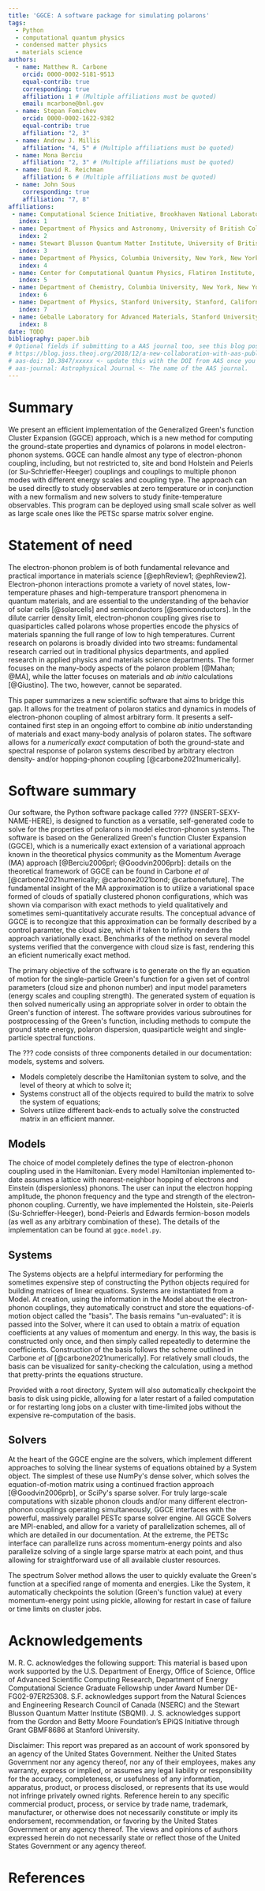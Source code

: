 ```yaml
---
title: 'GGCE: A software package for simulating polarons'
tags:
  - Python
  - computational quantum physics
  - condensed matter physics
  - materials science
authors:
  - name: Matthew R. Carbone
    orcid: 0000-0002-5181-9513
    equal-contrib: true
    corresponding: true
    affiliation: 1 # (Multiple affiliations must be quoted)
    email: mcarbone@bnl.gov
  - name: Stepan Fomichev
    orcid: 0000-0002-1622-9382
    equal-contrib: true
    affiliation: "2, 3"
  - name: Andrew J. Millis
    affiliation: "4, 5" # (Multiple affiliations must be quoted)
  - name: Mona Berciu
    affiliation: "2, 3" # (Multiple affiliations must be quoted)
  - name: David R. Reichman
    affiliation: 6 # (Multiple affiliations must be quoted)
  - name: John Sous
    corresponding: true
    affiliation: "7, 8"
affiliations:
 - name: Computational Science Initiative, Brookhaven National Laboratory, Upton, New York 11973, USA
   index: 1
 - name: Department of Physics and Astronomy, University of British Columbia, Vancouver, British Columbia V6T 1Z1, Canada
   index: 2
 - name: Stewart Blusson Quantum Matter Institute, University of British Columbia, Vancouver, British Columbia, V6T 1Z4 Canada
   index: 3
 - name: Department of Physics, Columbia University, New York, New York 10027, USA
   index: 4
 - name: Center for Computational Quantum Physics, Flatiron Institute, New York, New York 10010, USA
   index: 5
 - name: Department of Chemistry, Columbia University, New York, New York 10027, USA
   index: 6
 - name: Department of Physics, Stanford University, Stanford, California 93405, USA
   index: 7
 - name: Geballe Laboratory for Advanced Materials, Stanford University, Stanford, California 94305, USA
   index: 8
date: TODO
bibliography: paper.bib
# Optional fields if submitting to a AAS journal too, see this blog post:
# https://blog.joss.theoj.org/2018/12/a-new-collaboration-with-aas-publishing
# aas-doi: 10.3847/xxxxx <- update this with the DOI from AAS once you know it.
# aas-journal: Astrophysical Journal <- The name of the AAS journal.
---
```


# Summary
We present an efficient implementation of the Generalized Green's function Cluster Expansion (GGCE) approach, which is a new method for computing the ground-state properties and dynamics of polarons in model electron-phonon systems. GGCE can handle almost any type of electron-phonon coupling, including, but not restricted to, site and bond Holstein and Peierls (or Su-Schrieffer-Heeger) couplings and couplings to multiple phonon modes with different energy scales and coupling type. The approach can be used directly to study observables at zero temperature or in conjunction with a new formalism and new solvers to study finite-temperature observables. This program can be deployed using small scale solver as well as large scale ones like the PETSc sparse matrix solver engine.

# Statement of need
The electron-phonon problem is of both fundamental relevance and practical importance in materials science [@ephReview1; @ephReview2]. Electron-phonon interactions promote a variety of novel states, low-temperature phases and high-temperature transport phenomena in quantum materials, and are essential to the understanding of the behavior of solar cells [@solarcells] and semiconductors [@semiconductors]. In the dilute carrier density limit, electron-phonon coupling gives rise to quasiparticles called polarons whose properties encode the physics of materials spanning the full range of low to high temperatures. Current research on polarons is broadly divided into two streams: fundamental research carried out in traditional physics departments, and applied research in applied physics and materials science departments. The former focuses on the many-body aspects of the polaron problem [@Mahan; @MA], while the latter focuses on materials and _ab initio_ calculations [@Giustino]. The two, however, cannot be separated.

This paper summarizes a new scientific software that aims to bridge this gap. It allows for the treatment of polaron statics and dynamics in models of electron-phonon coupling of almost arbitrary form. It presents a self-contained first step in an ongoing effort to combine _ab initio_ understanding of materials and exact many-body analysis of polaron states. The software allows for a _numerically exact_ computation of both the ground-state and spectral response of polaron systems described by arbitrary electron density- and/or hopping-phonon coupling [@carbone2021numerically].


# Software summary

Our software, the Python software package called ???? (INSERT-SEXY-NAME-HERE), is designed to function as a versatile, self-generated code to solve for the properties of polarons in model electron-phonon systems. The software is based on the Generalized Green's function Cluster Expansion (GGCE), which is a numerically exact extension of a variational approach known in the theoretical physics community as the Momentum Average (MA) approach [@Berciu2006prl; @Goodvin2006prb]: details on the theoretical framework of GGCE can be found in Carbone _et al_ [@carbone2021numerically; @carbone2021bond; @carbonefuture]. The fundamental insight of the MA approximation is to utilize a variational space formed of clouds of spatially clustered phonon configurations, which was shown via comparison with exact methods to yield qualitatively and sometimes semi-quantitatively accurate results. The conceptual advance of GGCE is to recongize that this approximation can be formally described by a control paramter, the cloud size,  which if taken to infinity renders the approach variationally exact.  Benchmarks of the method on several model systems verified that the convergence with cloud size is fast, rendering this an eficient numerically exact method.  

The primary objective of the software is to generate on the fly an equation of motion for the single-particle Green's function for a given set of control parameters (cloud size and phonon number) and input model parameters (energy scales and coupling strength).  The generated system of equation is then solved numerically using an appropriate solver in order to obtain the Green's function of interest.  The software provides various subroutines for postprocessing of the Green's function, including methods to compute the ground state energy, polaron dispersion, quasiparticle weight and single-particle spectral functions.

The ??? code consists of three components detailed in our documentation: models, systems and solvers.

- Models completely describe the Hamiltonian system to solve, and the level of theory at which to solve it;
- Systems construct all of the objects required to build the matrix to solve the system of equations;
- Solvers utilize different back-ends to actually solve the constructed matrix in an efficient manner.

## Models

The choice of model completely defines the type of electron-phonon coupling used in the Hamiltonian. Every model Hamiltonian implemented to-date assumes a lattice with nearest-neighbor hopping of electrons and Einstein (dispersionless) phonons. The user can input the electron hopping amplitude, the phonon frequency and the type and strength of the electron-phonon coupling. Currently, we have implemented the Holstein, site-Peierls (Su-Schrieffer-Heeger), bond-Peierls and Edwards fermion-boson models (as well as any arbitrary combination of these). The details of the implementation can be found at `ggce.model.py`.

## Systems

The Systems objects are a helpful intermediary for performing the sometimes expensive step of constructing the Python objects required for building matrices of linear equations. Systems are instantiated from a Model. At creation, using the information in the Model about the electron-phonon couplings, they automatically construct and store the equations-of-motion object called the "basis". The basis remains "un-evaluated": it is passed into the Solver, where it can used to obtain a matrix of equation coefficients at any values of momentum and energy. In this way, the basis is constructed only once, and then simply called repeatedly to determine the coefficients. Construction of the basis follows the scheme outlined in Carbone _et al_ [@carbone2021numerically]. For relatively small clouds, the basis can be visualized for sanity-checking the calculation, using a method that pretty-prints the equations structure.

Provided with a root directory, System will also automatically checkpoint the basis to disk using pickle, allowing for a later restart of a failed computation or for restarting long jobs on a cluster with time-limited jobs without the expensive re-computation of the basis.

## Solvers

At the heart of the GGCE engine are the solvers, which implement different approaches to solving the linear systems of equations obtained by a System object. The simplest of these use NumPy's dense solver, which solves the equation-of-motion matrix using a continued fraction approach [@Goodvin2006prb], or SciPy's sparse solver. For truly large-scale computations with sizable phonon clouds and/or many different electron-phonon couplings operating simultaneously, GGCE interfaces with the powerful, massively parallel PESTc sparse solver engine. All GGCE Solvers are MPI-enabled, and allow for a variety of parallelization schemes, all of which are detailed in our documentation. At the extreme, the PETSc interface can parallelize runs across momentum-energy points and also parallelize solving of a single large sparse matrix at each point, and thus allowing for straightforward use of all available cluster resources.

The spectrum Solver method allows the user to quickly evaluate the Green's function at a specified range of momenta and energies. Like the System, it automatically checkpoints the solution (Green's function value) at every momentum-energy point using pickle, allowing for restart in case of failure or time limits on cluster jobs.

# Acknowledgements

M. R. C. acknowledges the following support: This material is based upon work supported by the U.S. Department of Energy, Office of Science, Office of Advanced Scientific Computing Research, Department of Energy Computational Science Graduate Fellowship under Award Number DE-FG02-97ER25308. S.F. acknowledges support from the Natural Sciences and Engineering Research Council of Canada (NSERC) and the Stewart Blusson Quantum Matter Institute (SBQMI).  J. S. acknowledges support from the Gordon and Betty Moore Foundation’s EPiQS Initiative through Grant GBMF8686 at Stanford University.

Disclaimer: This report was prepared as an account of work sponsored by an agency of the United States Government. Neither the United States Government nor any agency thereof, nor any of their employees, makes any warranty, express or implied, or assumes any legal liability or responsibility for the accuracy, completeness, or usefulness of any information, apparatus, product, or process disclosed, or represents that its use would not infringe privately owned rights. Reference herein to any specific commercial product, process, or service by trade name, trademark, manufacturer, or otherwise does not necessarily constitute or imply its endorsement, recommendation, or favoring by the United States Government or any agency thereof. The views and opinions of authors expressed herein do not necessarily state or reflect those of the United States Government or any agency thereof.

# References
